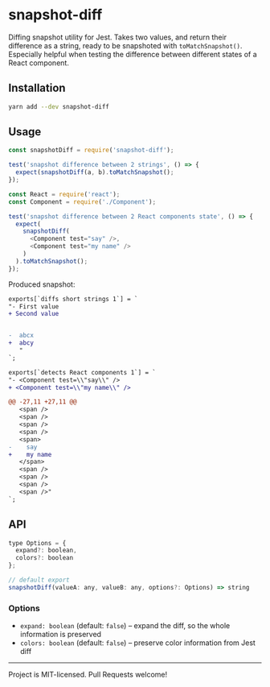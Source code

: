 # snapshot-diff
Diffing snapshot utility for Jest. Takes two values, and return their difference as a string, ready to be snapshoted with `toMatchSnapshot()`.
Especially helpful when testing the difference between different states of a React component.

## Installation
```bash
yarn add --dev snapshot-diff
```

## Usage

```js
const snapshotDiff = require('snapshot-diff');

test('snapshot difference between 2 strings', () => {
  expect(snapshotDiff(a, b).toMatchSnapshot();
});

const React = require('react');
const Component = require('./Component');

test('snapshot difference between 2 React components state', () => {
  expect(
    snapshotDiff(
      <Component test="say" />,
      <Component test="my name" />
    )
  ).toMatchSnapshot();
});
```

Produced snapshot:
```diff
exports[`diffs short strings 1`] = `
"- First value
+ Second value


-  abcx
+  abcy
   "
`;

exports[`detects React components 1`] = `
"- <Component test=\\"say\\" />
+ <Component test=\\"my name\\" />

@@ -27,11 +27,11 @@
   <span />
   <span />
   <span />
   <span />
   <span>
-    say
+    my name
   </span>
   <span />
   <span />
   <span />
   <span />"
`;
```

## API

```js
type Options = {
  expand?: boolean,
  colors?: boolean
};

// default export
snapshotDiff(valueA: any, valueB: any, options?: Options) => string
```

### Options
* `expand: boolean` (default: `false`) – expand the diff, so the whole information is preserved
* `colors: boolean` (default: `false`) – preserve color information from Jest diff

---

Project is MIT-licensed. Pull Requests welcome!
